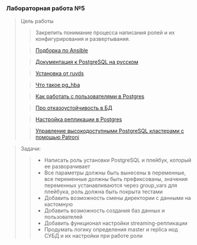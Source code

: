 ### Лабораторная работа №5

> Цель работы
>> Закрепить понимание процесса написания ролей и их конфигурирования и развертывания.
> 
>> [Подборка по Ansible](https://gitlab.com/deusops/lessons/documentation/ansible)
>
>> [Документация к PostgreSQL на русском](https://postgrespro.ru/docs/postgrespro/14/index)
>
>> [Установка от ruvds](https://ruvds.com/ru/helpcenter/postgresql-pgadmin-ubuntu/)
>
>> [Что такое pg_hba](https://postgrespro.ru/docs/postgrespro/10/auth-pg-hba-conf)
>
>> [Как работать с пользователями в Postgres](https://www.dmosk.ru/miniinstruktions.php?mini=postgresql-users)
> 
>> [Про отказоустойчивость в БД](https://postgrespro.ru/docs/postgrespro/14/high-availability)
> 
>> [Настройка репликации в Postgres](https://selectel.ru/blog/tutorials/how-to-set-up-replication-in-postgresql/)
>
>> [Управление высокодоступными PostgreSQL кластерами с помощью Patroni](https://habr.com/ru/post/504044/)
>

> Задачи:
>> * Написать роль установки PostgreSQL и плейбук, который ее разворачивает
>> * Все параметры должны быть вынесены в переменные, все переменные должны быть префиксованы, значения переменных устанавливаются через group_vars для плейбука, роль должна быть покрыта тестами
>> * Добавить возможность смены директории с данными на кастомную
>> * Добавить возможность создания баз данных и пользователей
>> * Добавить функционал настройки streaming-репликации
>> * Продумать логику определения master и replica нод СУБД и их настройки при работе роли



